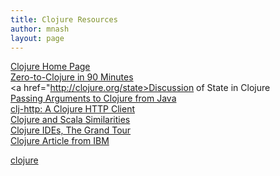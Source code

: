 ```yaml
---
title: Clojure Resources
author: mnash
layout: page
---
```

[Clojure Home Page][1]  
[Zero-to-Clojure in 90 Minutes][2]  
<a href="http://clojure.org/state>Discussion of State in Clojure</a>  
[Passing Arguments to Clojure from Java][3]  
[clj-http: A Clojure HTTP Client][4]  
[Clojure and Scala Similarities][5]  
[Clojure IDEs, The Grand Tour][6]  
[Clojure Article from IBM][7]

[clojure][8]

 [1]: http://clojure.org/
 [2]: http://mrdavidford.wordpress.com/2010/08/12/zero-to-clojure-in-90-minutes/
 [3]: http://stackoverflow.com/questions/3055669/passing-args-to-clojure-from-java
 [4]: http://mmcgrana.github.com/2010/08/clj-http-clojure-http-client.html?utm_source=feedburner&#038;utm_medium=feed&#038;utm_campaign=Feed:+clojure+(Planet+Clojure)
 [5]: http://www.bestinclass.dk/index.clj/2010/04/clojure-scala-similarities-twins-separated-at-birth.html
 [6]: http://www.bestinclass.dk/index.clj/2010/03/clojure-ides-the-grand-tour-getting-started.html
 [7]: http://www.ibm.com/developerworks/opensource/library/os-eclipse-clojure/index.html#N10086
 [8]: http://java.ociweb.com/mark/clojure/article.html